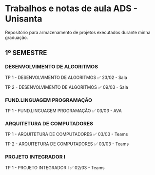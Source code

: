# Trabalhos e notas de aula ADS - Unisanta



Repositório para armazenamento de projetos executados durante minha graduação.



## 1º SEMESTRE

### DESENVOLVIMENTO DE ALGORITMOS

TP 1 - DESENVOLVIMENTO DE ALGORITMOS ✅ 23/02 - Sala

TP 2 - DESENVOLVIMENTO DE ALGORITMOS ✅ 09/03 - Sala



### FUND.LINGUAGEM PROGRAMAÇÃO

TP 1 - FUND.LINGUAGEM PROGRAMAÇÃO ✅ 03/03 - AVA



### ARQUITETURA DE COMPUTADORES

TP 1 - ARQUITETURA DE COMPUTADORES ✅ 03/03 - Teams

TP 2 - ARQUITETURA DE COMPUTADORES ✅ 03/03 - Teams



### PROJETO INTEGRADOR I

TP 1 - PROJETO INTEGRADOR I ✅ 02/03 - Teams



